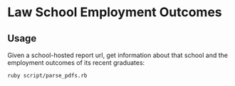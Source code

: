 # Law School Employment Outcomes

## Usage

Given a school-hosted report url, get information about that school and the employment outcomes of its recent graduates:

```` sh
ruby script/parse_pdfs.rb
````

